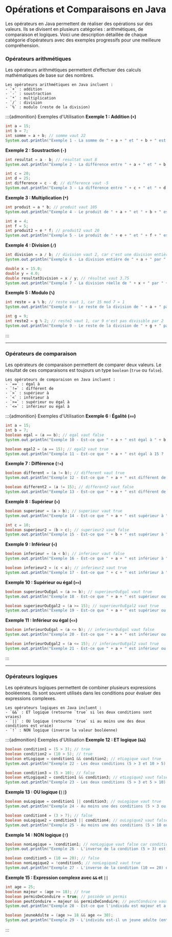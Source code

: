 # Opérations et Comparaisons en Java 

Les opérateurs en Java permettent de réaliser des opérations sur des valeurs. Ils se divisent en plusieurs catégories : arithmétiques, de comparaison et logiques. Voici une description détaillée de chaque catégorie d’opérateurs avec des exemples progressifs pour une meilleure compréhension.

### Opérateurs arithmétiques

Les opérateurs arithmétiques permettent d’effectuer des calculs mathématiques de base sur des nombres.

```{admonition} Définition : Opérateurs Arithmétiques
Les opérateurs arithmétiques en Java incluent :
- `+` : addition
- `-` : soustraction
- `*` : multiplication
- `/` : division
- `%` : modulo (reste de la division)
```

:::{admonition} Exemples d'Utilisation
**Exemple 1 : Addition (`+`)**
```java
int a = 15;
int b = 7;
int somme = a + b; // somme vaut 22
System.out.println("Exemple 1 - La somme de " + a + " et " + b + " est : " + somme);
```

**Exemple 2 : Soustraction (`-`)**
```java
int resultat = a - b; // resultat vaut 8
System.out.println("Exemple 2 - La différence entre " + a + " et " + b + " est : " + resultat);

int c = 20;
int d = 25;
int difference = c - d; // difference vaut -5
System.out.println("Exemple 3 - La différence entre " + c + " et " + d + " est : " + difference);
```

**Exemple 3 : Multiplication (`*`)**
```java
int produit = a * b; // produit vaut 105
System.out.println("Exemple 4 - Le produit de " + a + " et " + b + " est : " + produit);

int e = 4;
int f = 5;
int produit2 = e * f; // produit2 vaut 20
System.out.println("Exemple 5 - Le produit de " + e + " et " + f + " est : " + produit2);
```

**Exemple 4 : Division (`/`)**
```java
int division = a / b; // division vaut 2, car c'est une division entière
System.out.println("Exemple 6 - La division entière de " + a + " par " + b + " est : " + division);

double x = 15.0;
double y = 4.0;
double resultatDivision = x / y; // résultat vaut 3.75
System.out.println("Exemple 7 - La division réelle de " + x + " par " + y + " est : " + resultatDivision);
```

**Exemple 5 : Modulo (`%`)**
```java
int reste = a % b; // reste vaut 1, car 15 mod 7 = 1
System.out.println("Exemple 8 - Le reste de la division de " + a + " par " + b + " est : " + reste);

int g = 9;
int reste2 = g % 2; // reste2 vaut 1, car 9 n'est pas divisible par 2
System.out.println("Exemple 9 - Le reste de la division de " + g + " par 2 est : " + reste2);
```
:::

---

### Opérateurs de comparaison

Les opérateurs de comparaison permettent de comparer deux valeurs. Le résultat de ces comparaisons est toujours un type `boolean` (`true` ou `false`).

```{admonition} Définition : Opérateurs de Comparaison
Les opérateurs de comparaison en Java incluent :
- `==` : égal à
- `!=` : différent de
- `>` : supérieur à
- `<` : inférieur à
- `>=` : supérieur ou égal à
- `<=` : inférieur ou égal à
```

:::{admonition} Exemples d'Utilisation
**Exemple 6 : Égalité (`==`)**
```java
int a = 15;
int b = 7;
boolean egal = (a == b); // egal vaut false
System.out.println("Exemple 10 - Est-ce que " + a + " est égal à " + b + " ? : " + egal);

boolean egal2 = (a == 15); // egal2 vaut true
System.out.println("Exemple 11 - Est-ce que " + a + " est égal à 15 ? : " + egal2);
```

**Exemple 7 : Différence (`!=`)**
```java
boolean different = (a != b); // different vaut true
System.out.println("Exemple 12 - Est-ce que " + a + " est différent de " + b + " ? : " + different);

boolean different2 = (a != 15); // different2 vaut false
System.out.println("Exemple 13 - Est-ce que " + a + " est différent de 15 ? : " + different2);
```

**Exemple 8 : Supérieur (`>`)**
```java
boolean superieur = (a > b); // superieur vaut true
System.out.println("Exemple 14 - Est-ce que " + a + " est supérieur à " + b + " ? : " + superieur);

int c = 10;
boolean superieur2 = (b > c); // superieur2 vaut false
System.out.println("Exemple 15 - Est-ce que " + b + " est supérieur à " + c + " ? : " + superieur2);
```

**Exemple 9 : Inférieur (`<`)**
```java
boolean inferieur = (a < b); // inferieur vaut false
System.out.println("Exemple 16 - Est-ce que " + a + " est inférieur à " + b + " ? : " + inferieur);

boolean inferieur2 = (c < a); // inferieur2 vaut true
System.out.println("Exemple 17 - Est-ce que " + c + " est inférieur à " + a + " ? : " + inferieur2);
```

**Exemple 10 : Supérieur ou égal (`>=`)**
```java
boolean superieurOuEgal = (a >= b); // superieurOuEgal vaut true
System.out.println("Exemple 18 - Est-ce que " + a + " est supérieur ou égal à " + b + " ? : " + superieurOuEgal);

boolean superieurOuEgal2 = (a >= 15); // superieurOuEgal2 vaut true
System.out.println("Exemple 19 - Est-ce que " + a + " est supérieur ou égal à 15 ? : " + superieurOuEgal2);
```

**Exemple 11 : Inférieur ou égal (`<=`)**
```java
boolean inferieurOuEgal = (a <= b); // inferieurOuEgal vaut false
System.out.println("Exemple 20 - Est-ce que " + a + " est inférieur ou égal à " + b + " ? : " + inferieurOuEgal);

boolean inferieurOuEgal2 = (a <= 15); // inferieurOuEgal2 vaut true
System.out.println("Exemple 21 - Est-ce que " + a + " est inférieur ou égal à 15 ? : " + inferieurOuEgal2);
```
:::

---

### Opérateurs logiques

Les opérateurs logiques permettent de combiner plusieurs expressions booléennes. Ils sont souvent utilisés dans les conditions pour évaluer des expressions complexes.

```{admonition} Définition : Opérateurs Logiques
Les opérateurs logiques en Java incluent :
- `&&` : ET logique (retourne `true` si les deux conditions sont vraies)
- `||` : OU logique (retourne `true` si au moins une des deux conditions est vraie)
- `!` : NON logique (inverse la valeur booléenne)
```

:::{admonition} Exemples d'Utilisation
**Exemple 12 : ET logique (`&&`)**
```java
boolean condition1 = (5 > 3); // true
boolean condition2 = (10 > 5); // true
boolean etLogique = condition1 && condition2; // etLogique vaut true
System.out.println("Exemple 22 - Les deux conditions (5 > 3 et 10 > 5) sont-elles vraies ? : " + etLogique);

boolean condition3 = (5 > 10); // false
boolean etLogique2 = condition1 && condition3; // etLogique2 vaut false
System.out.println("Exemple 23 - Les deux conditions (5 > 3 et 5 > 10) sont-elles vraies ? : " + etLogique2);
```

**Exemple 13 : OU logique (`||`)**
```java
boolean ouLogique = condition1 || condition3; // ouLogique vaut true
System.out.println("Exemple 24 - Au moins une des conditions (5 > 3 ou 5 > 10) est-elle vraie ? : " + ouLogique);

boolean condition4 = (3 > 7); // false
boolean ouLogique2 = condition3 || condition4; // ouLogique2 vaut false
System.out.println("Exemple 25 - Au moins une des conditions (5 > 10 ou 3 > 7) est-elle vraie ? : " + ouLogique2);
```

**Exemple 14 : NON logique (`!`)**
```java
boolean nonLogique = !condition1; // nonLogique vaut false car condition1 est true
System.out.println("Exemple 26 - L'inverse de la condition (5 > 3) est : " + nonLogique);

boolean condition5 = (10 == 20); // false
boolean nonLogique2 = !condition5; // nonLogique2 vaut true
System.out.println("Exemple 27 - L'inverse de la condition (10 == 20) est : " + nonLogique2);
```

**Exemple 15 : Expression complexe avec `&&` et `||`**
```java
int age = 25;
boolean majeur = (age >= 18); // true
boolean permisDeConduire = true; // possède un permis
boolean peutConduire = majeur && permisDeConduire; // peutConduire vaut true
System.out.println("Exemple 28 - Est-ce que l'individu est majeur et a un permis ? : " + peutConduire);

boolean jeuneAdulte = (age >= 18 && age <= 30);
System.out.println("Exemple 29 - L'individu est-il un jeune adulte (entre 18 et 30 ans) ? : " + jeuneAdulte);
```
:::

